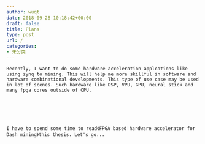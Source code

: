 ```yaml
---
author: wuqt
date: 2018-09-28 10:18:42+00:00
draft: false
title: Plans
type: post
url: /
categories:
- 未分类
---
```



	Recently, I want to do some hardware acceleration applcations like using zynq to mining. This will help me more skillful in software and hardware combinational developments. This type of use case may be used in lot of scenes. Such hardware like DSP, VPU, GPU, neural stick and many fpga cores outside of CPU.






	I have to spend some time to read《FPGA based hardware accelerator for Dash mining》this thesis. Let's go...






	  


